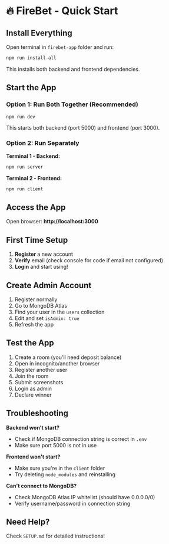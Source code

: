 # 🔥 FireBet - Quick Start

## Install Everything

Open terminal in `firebet-app` folder and run:

```bash
npm run install-all
```

This installs both backend and frontend dependencies.

## Start the App

### Option 1: Run Both Together (Recommended)

```bash
npm run dev
```

This starts both backend (port 5000) and frontend (port 3000).

### Option 2: Run Separately

**Terminal 1 - Backend:**
```bash
npm run server
```

**Terminal 2 - Frontend:**
```bash
npm run client
```

## Access the App

Open browser: **http://localhost:3000**

## First Time Setup

1. **Register** a new account
2. **Verify** email (check console for code if email not configured)
3. **Login** and start using!

## Create Admin Account

1. Register normally
2. Go to MongoDB Atlas
3. Find your user in the `users` collection
4. Edit and set `isAdmin: true`
5. Refresh the app

## Test the App

1. Create a room (you'll need deposit balance)
2. Open in incognito/another browser
3. Register another user
4. Join the room
5. Submit screenshots
6. Login as admin
7. Declare winner

## Troubleshooting

**Backend won't start?**
- Check if MongoDB connection string is correct in `.env`
- Make sure port 5000 is not in use

**Frontend won't start?**
- Make sure you're in the `client` folder
- Try deleting `node_modules` and reinstalling

**Can't connect to MongoDB?**
- Check MongoDB Atlas IP whitelist (should have 0.0.0.0/0)
- Verify username/password in connection string

## Need Help?

Check `SETUP.md` for detailed instructions!
